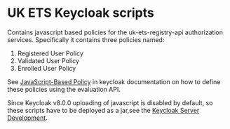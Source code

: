 # UK ETS Keycloak scripts

Contains javascript based policies for the uk-ets-registry-api authorization services.
Specifically it contains three policies named:
1. Registered User Policy
1. Validated User Policy
1. Enrolled User Policy

See [JavaScript-Based Policy](https://www.keycloak.org/docs/latest/authorization_services/#_policy_js) in keycloak documentation on how to 
define these policies using the evaluation API.

Since Keycloak v8.0.0 uploading of javascript is disabled by default, so these scripts have to be deployed as a jar,see the 
[Keycloak Server Development](https://www.keycloak.org/docs/latest/server_development/#_script_providers).